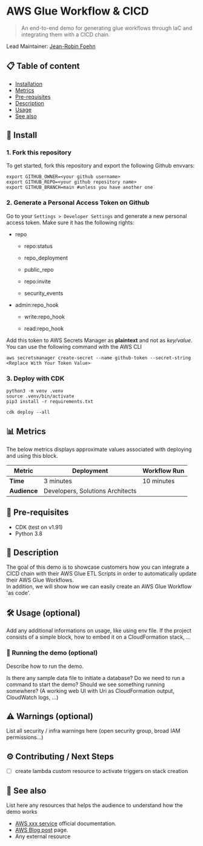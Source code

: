 # AWS Glue Workflow & CICD
> An end-to-end demo for generating glue workflows through IaC and integrating them with a CICD chain.

Lead Maintainer: [Jean-Robin Foehn](mailto:fjeanrob@amazon.com)

## 📋 Table of content

 - [Installation](#-install)
 - [Metrics](#-metrics)
 - [Pre-requisites](#-pre-requisites)
 - [Description](#-description)
 - [Usage](#-usage)
 - [See also](#-see-also)

## 🚀 Install

### 1. Fork this repository
To get started, fork this repository and export the following Github envvars:
```shell
export GITHUB_OWNER=<your github username>
export GITHUB_REPO=<your github repository name>
export GITHUB_BRANCH=main #unless you have another one
```

### 2. Generate a Personal Access Token on Github
Go to your ```Settings > Developer Settings``` and generate a new personal access token. Make sure it has the following rights:  

- repo
  
  - repo:status
    
  - repo_deployment
    
  - public_repo
    
  - repo:invite
    
  - security_events  
  
- admin:repo_hook
    
  - write:repo_hook
    
  - read:repo_hook
    
Add this token to AWS Secrets Manager as **plaintext** and not as *key/value*. You can use the following command with the AWS CLI  
```shell
aws secretsmanager create-secret --name github-token --secret-string <Replace With Your Token Value>
```
### 3. Deploy with CDK
```shell
python3 -m venv .venv
source .venv/bin/activate
pip3 install -r requirements.txt
```
```shell
cdk deploy --all
```

## 📊 Metrics

The below metrics displays approximate values associated with deploying and using this block.

Metric | Deployment | Workflow Run
------ | ------ | ------ |
 **Time** | 3 minutes | 10 minutes
 **Audience** | Developers, Solutions Architects 

## 🎒 Pre-requisites

- CDK (test on v1.91)
- Python 3.8

## 🔰 Description

The goal of this demo is to showcase customers how you can integrate a CICD chain with their AWS Glue ETL Scripts in order to automatically update their AWS Glue Workflows.  
In addition, we will show how we can easily create an AWS Glue Workflow 'as code'.

## 🛠 Usage (optional)

Add any additional informations on usage, like using env file.
If the project consists of a simple block, how to embed it on a CloudFormation stack, ...

### 🏃 Running the demo (optional)

Describe how to run the demo.

Is there any sample data file to initiate a database?
Do we need to run a command to start the demo?
Should we see something running somewhere? (A working web UI with Uri as CloudFormation output, CloudWatch logs, ...)

## ⚠️ Warnings (optional)

List all security / infra warnings here (open security group, broad IAM permissions...)

## ⚙️ Contributing / Next Steps  
- [ ] create lambda custom resource to activate triggers on stack creation

## 👀 See also

List here any resources that helps the audience to understand how the demo works

 - [AWS xxx service](https://docs.aws.amazon.com/) official documentation.
 - [AWS Blog post](https://aws.amazon.com/blogs/) page.
 - Any external resource
